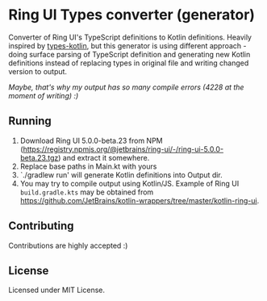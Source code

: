 # Ring UI Types converter (generator)

Converter of Ring UI's TypeScript definitions to Kotlin definitions.
Heavily inspired by [types-kotlin](https://github.com/karakum-team/types-kotlin), but this generator is using different approach - 
doing surface parsing of TypeScript definition and generating new Kotlin definitions instead of replacing types in original file and writing changed version to output.

_Maybe, that's why my output has so many compile errors (4228 at the moment of writing) :)_

## Running

1. Download Ring UI 5.0.0-beta.23 from NPM (https://registry.npmjs.org/@jetbrains/ring-ui/-/ring-ui-5.0.0-beta.23.tgz) and extract it somewhere.
2. Replace base paths in Main.kt with yours
3. `./gradlew run' will generate Kotlin definitions into Output dir.
4. You may try to compile output using Kotlin/JS. Example of Ring UI `build.gradle.kts` may be obtained from https://github.com/JetBrains/kotlin-wrappers/tree/master/kotlin-ring-ui.

## Contributing

Contributions are highly accepted :)

## License

Licensed under MIT License.
